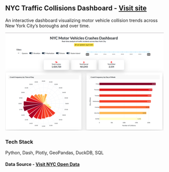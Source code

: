 ## NYC Traffic Collisions Dashboard - [Visit site](https://smolurl.com/KMjvNd)

An interactive dashboard visualizing motor vehicle collision trends across New York City’s boroughs and over time.

<img src="assets/dashboard.png" width="600">

### Tech Stack

Python, Dash, Plotly, GeoPandas, DuckDB, SQL

#### Data Source - [Visit NYC Open Data](https://opendata.cityofnewyork.us/)
